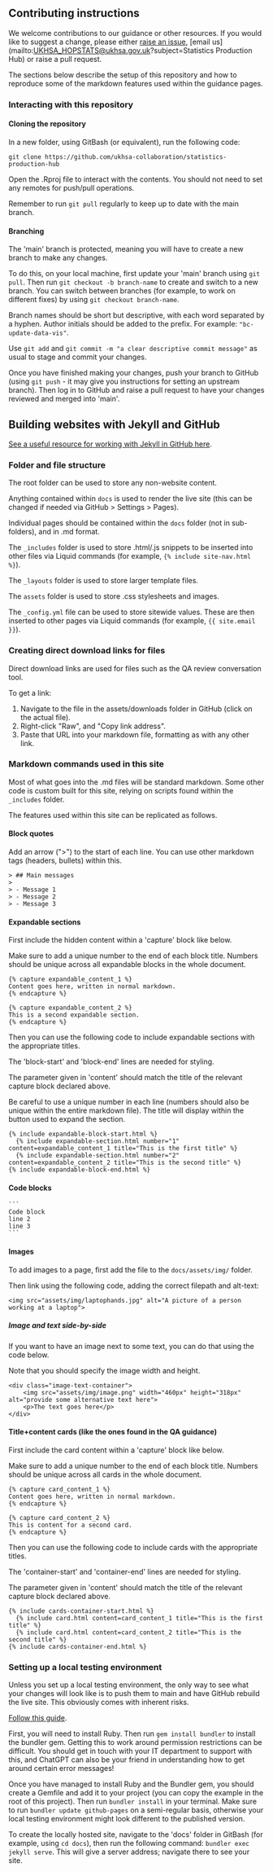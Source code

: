## Contributing instructions

We welcome contributions to our guidance or other resources. If you would like to suggest a change, please either [raise an issue](https://github.com/ukhsa-collaboration/statistics-production-hub/issues), [email us](mailto:UKHSA_HOPSTATS@ukhsa.gov.uk?subject=Statistics Production Hub) or raise a pull request. 

The sections below describe the setup of this repository and how to reproduce some of the markdown features used within the guidance pages. 


### Interacting with this repository

#### Cloning the repository

In a new folder, using GitBash (or equivalent), run the following code:

```
git clone https://github.com/ukhsa-collaboration/statistics-production-hub
```

Open the .Rproj file to interact with the contents. You should not need to set any remotes for push/pull operations.

Remember to run `git pull` regularly to keep up to date with the main branch. 

#### Branching

The 'main' branch is protected, meaning you will have to create a new branch to make any changes. 

To do this, on your local machine, first update your 'main' branch using `git pull`. Then run `git checkout -b branch-name` to create and switch to a new branch. You can switch between branches (for example, to work on different fixes) by using `git checkout branch-name`. 

Branch names should be short but descriptive, with each word separated by a hyphen. Author initials should be added to the prefix. For example: `"bc-update-data-vis"`.

Use `git add` and `git commit -m "a clear descriptive commit message"` as usual to stage and commit your changes. 

Once you have finished making your changes, push your branch to GitHub (using `git push` - it may give you instructions for setting an upstream branch). Then log in to GitHub and raise a pull request to have your changes reviewed and merged into 'main'. 


## Building websites with Jekyll and GitHub

[See a useful resource for working with Jekyll in GitHub here](https://carpentries-incubator.github.io/jekyll-pages-novice/). 

### Folder and file structure
The root folder can be used to store any non-website content. 

Anything contained within `docs` is used to render the live site (this can be changed if needed via GitHub > Settings > Pages). 

Individual pages should be contained within the `docs` folder (not in sub-folders), and in .md format. 

The `_includes` folder is used to store .html/.js snippets to be inserted into other files via Liquid commands (for example, `{% include site-nav.html %}`).

The `_layouts` folder is used to store larger template files. 

The `assets` folder is used to store .css stylesheets and images. 

The `_config.yml` file can be used to store sitewide values. These are then inserted to other pages via Liquid commands (for example, `{{ site.email }}`). 

### Creating direct download links for files
Direct download links are used for files such as the QA review conversation tool. 

To get a link:
1. Navigate to the file in the assets/downloads folder in GitHub (click on the actual file).
2. Right-click "Raw", and "Copy link address".
3. Paste that URL into your markdown file, formatting as with any other link. 

### Markdown commands used in this site
Most of what goes into the .md files will be standard markdown. Some other code is custom built for this site, relying on scripts found within the `_includes` folder.

The features used within this site can be replicated as follows.

#### Block quotes

Add an arrow (">") to the start of each line. You can use other markdown tags (headers, bullets) within this. 

```
> ## Main messages
>
> - Message 1
> - Message 2
> - Message 3
```

#### Expandable sections

First include the hidden content within a 'capture' block like below. 

Make sure to add a unique number to the end of each block title. Numbers should be unique across all expandable blocks in the whole document. 

```
{% capture expandable_content_1 %}
Content goes here, written in normal markdown.
{% endcapture %}

{% capture expandable_content_2 %}
This is a second expandable section.
{% endcapture %}
```

Then you can use the following code to include expandable sections with the appropriate titles. 

The 'block-start' and 'block-end' lines are needed for styling. 

The parameter given in 'content' should match the title of the relevant capture block declared above. 

Be careful to use a unique number in each line (numbers should also be unique within the entire markdown file). The title will display within the button used to expand the section. 

```
{% include expandable-block-start.html %}
  {% include expandable-section.html number="1" content=expandable_content_1 title="This is the first title" %}
  {% include expandable-section.html number="2"  content=expandable_content_2 title="This is the second title" %}
{% include expandable-block-end.html %}

```


#### Code blocks
````
```
Code block
line 2
line 3
```
````


#### Images

To add images to a page, first add the file to the `docs/assets/img/` folder.

Then link using the following code, adding the correct filepath and alt-text:

`<img src="assets/img/laptophands.jpg" alt="A picture of a person working at a laptop">`


##### Image and text side-by-side
If you want to have an image next to some text, you can do that using the code below. 

Note that you should specify the image width and height. 


```
<div class="image-text-container">
    <img src="assets/img/image.png" width="460px" height="318px" alt="provide some alternative text here">
    <p>The text goes here</p>
</div>
```

#### Title+content cards (like the ones found in the QA guidance)

First include the card content within a 'capture' block like below. 

Make sure to add a unique number to the end of each block title. Numbers should be unique across all cards in the whole document. 

```
{% capture card_content_1 %}
Content goes here, written in normal markdown.
{% endcapture %}

{% capture card_content_2 %}
This is content for a second card.
{% endcapture %}
```

Then you can use the following code to include cards with the appropriate titles. 

The 'container-start' and 'container-end' lines are needed for styling. 

The parameter given in 'content' should match the title of the relevant capture block declared above. 

```
{% include cards-container-start.html %}
  {% include card.html content=card_content_1 title="This is the first title" %}
  {% include card.html content=card_content_2 title="This is the second title" %}
{% include cards-container-end.html %}

```


### Setting up a local testing environment
Unless you set up a local testing environment, the only way to see what your changes will look like is to push them to main and have GitHub rebuild the live site. This obviously comes with inherent risks. 

[Follow this guide](https://docs.github.com/en/pages/setting-up-a-github-pages-site-with-jekyll/testing-your-github-pages-site-locally-with-jekyll).

First, you will need to install Ruby. Then run `gem install bundler` to install the bundler gem. Getting this to work around permission restrictions can be difficult. You should get in touch with your IT department to support with this, and ChatGPT can also be your friend in understanding how to get around certain error messages! 

Once you have managed to install Ruby and the Bundler gem, you should create a Gemfile and add it to your project (you can copy the example in the root of this project). Then run `bundler install` in your terminal. Make sure to run `bundler update github-pages` on a semi-regular basis, otherwise your local testing environment might look different to the published version.

To create the locally hosted site, navigate to the 'docs' folder in GitBash (for example, using `cd docs`), then run the following command: `bundler exec jekyll serve`. This will give a server address; navigate there to see your site.  
